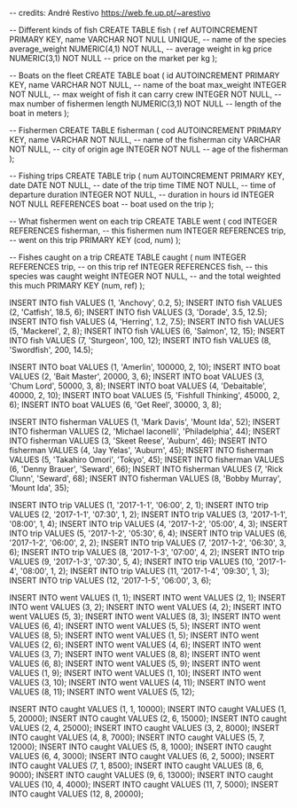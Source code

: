 -- credits: André Restivo https://web.fe.up.pt/~arestivo

-- Different kinds of fish
CREATE TABLE fish (
  ref AUTOINCREMENT PRIMARY KEY,
  name VARCHAR NOT NULL UNIQUE,         -- name of the species
  average_weight NUMERIC(4,1) NOT NULL, -- average weight in kg
  price NUMERIC(3,1) NOT NULL           -- price on the market per kg
);

-- Boats on the fleet
CREATE TABLE boat (
  id AUTOINCREMENT PRIMARY KEY,
  name VARCHAR NOT NULL,                -- name of the boat
  max_weight INTEGER NOT NULL,          -- max weight of fish it can carry
  crew INTEGER NOT NULL,                -- max number of fishermen
  length NUMERIC(3,1) NOT NULL          -- length of the boat in meters
);

-- Fishermen
CREATE TABLE fisherman (
  cod AUTOINCREMENT PRIMARY KEY,
  name VARCHAR NOT NULL,                -- name of the fisherman
  city VARCHAR NOT NULL,                -- city of origin
  age INTEGER NOT NULL                  -- age of the fisherman
);

-- Fishing trips
CREATE TABLE trip (
  num AUTOINCREMENT PRIMARY KEY,
  date DATE NOT NULL,                   -- date of the trip
  time TIME NOT NULL,                   -- time of departure
  duration INTEGER NOT NULL,            -- duration in hours
  id INTEGER NOT NULL REFERENCES boat   -- boat used on the trip
);

-- What fishermen went on each trip
CREATE TABLE went (
  cod INTEGER REFERENCES fisherman,     -- this fishermen
  num INTEGER REFERENCES trip,          -- went on this trip
  PRIMARY KEY (cod, num)
);

-- Fishes caught on a trip
CREATE TABLE caught (
  num INTEGER REFERENCES trip,          -- on this trip
  ref INTEGER REFERENCES fish,          -- this species was caught
  weight INTEGER NOT NULL,              -- and the total weighted this much
  PRIMARY KEY (num, ref)
);

INSERT INTO fish VALUES (1, 'Anchovy', 0.2, 5);
INSERT INTO fish VALUES (2, 'Catfish', 18.5, 6);
INSERT INTO fish VALUES (3, 'Dorade', 3.5, 12.5);
INSERT INTO fish VALUES (4, 'Herring', 1.2, 7.5);
INSERT INTO fish VALUES (5, 'Mackerel', 2, 8);
INSERT INTO fish VALUES (6, 'Salmon', 12, 15);
INSERT INTO fish VALUES (7, 'Sturgeon', 100, 12);
INSERT INTO fish VALUES (8, 'Swordfish', 200, 14.5);

INSERT INTO boat VALUES (1, 'Amerlin', 100000, 2, 10);
INSERT INTO boat VALUES (2, 'Bait Master', 20000, 3, 6);
INSERT INTO boat VALUES (3, 'Chum Lord', 50000, 3, 8);
INSERT INTO boat VALUES (4, 'Debaitable', 40000, 2, 10);
INSERT INTO boat VALUES (5, 'Fishfull Thinking', 45000, 2, 6);
INSERT INTO boat VALUES (6, 'Get Reel', 30000, 3, 8);

INSERT INTO fisherman VALUES (1, 'Mark Davis', 'Mount Ida', 52);
INSERT INTO fisherman VALUES (2, 'Michael Iaconelli', 'Philadelphia', 44);
INSERT INTO fisherman VALUES (3, 'Skeet Reese', 'Auburn', 46);
INSERT INTO fisherman VALUES (4, 'Jay Yelas', 'Auburn', 45);
INSERT INTO fisherman VALUES (5, 'Takahiro Omori', 'Tokyo', 45);
INSERT INTO fisherman VALUES (6, 'Denny Brauer', 'Seward', 66);
INSERT INTO fisherman VALUES (7, 'Rick Clunn', 'Seward', 68);
INSERT INTO fisherman VALUES (8, 'Bobby Murray', 'Mount Ida', 35);

INSERT INTO trip VALUES (1, '2017-1-1', '06:00', 2, 1);
INSERT INTO trip VALUES (2, '2017-1-1', '07:30', 1, 2);
INSERT INTO trip VALUES (3, '2017-1-1', '08:00', 1, 4);
INSERT INTO trip VALUES (4, '2017-1-2', '05:00', 4, 3);
INSERT INTO trip VALUES (5, '2017-1-2', '05:30', 6, 4);
INSERT INTO trip VALUES (6, '2017-1-2', '06:00', 2, 2);
INSERT INTO trip VALUES (7, '2017-1-2', '06:30', 3, 6);
INSERT INTO trip VALUES (8, '2017-1-3', '07:00', 4, 2);
INSERT INTO trip VALUES (9, '2017-1-3', '07:30', 5, 4);
INSERT INTO trip VALUES (10, '2017-1-4', '08:00', 1, 2);
INSERT INTO trip VALUES (11, '2017-1-4', '09:30', 1, 3);
INSERT INTO trip VALUES (12, '2017-1-5', '06:00', 3, 6);

INSERT INTO went VALUES (1, 1);
INSERT INTO went VALUES (2, 1);
INSERT INTO went VALUES (3, 2);
INSERT INTO went VALUES (4, 2);
INSERT INTO went VALUES (5, 3);
INSERT INTO went VALUES (8, 3);
INSERT INTO went VALUES (6, 4);
INSERT INTO went VALUES (5, 5);
INSERT INTO went VALUES (8, 5);
INSERT INTO went VALUES (1, 5);
INSERT INTO went VALUES (2, 6);
INSERT INTO went VALUES (4, 6);
INSERT INTO went VALUES (3, 7);
INSERT INTO went VALUES (8, 8);
INSERT INTO went VALUES (6, 8);
INSERT INTO went VALUES (5, 9);
INSERT INTO went VALUES (1, 9);
INSERT INTO went VALUES (1, 10);
INSERT INTO went VALUES (3, 10);
INSERT INTO went VALUES (4, 11);
INSERT INTO went VALUES (8, 11);
INSERT INTO went VALUES (5, 12);

INSERT INTO caught VALUES (1, 1, 10000);
INSERT INTO caught VALUES (1, 5, 20000);
INSERT INTO caught VALUES (2, 6, 15000);
INSERT INTO caught VALUES (2, 4, 25000);
INSERT INTO caught VALUES (3, 2, 8000);
INSERT INTO caught VALUES (4, 8, 7000);
INSERT INTO caught VALUES (5, 7, 12000);
INSERT INTO caught VALUES (5, 8, 1000);
INSERT INTO caught VALUES (6, 4, 3000);
INSERT INTO caught VALUES (6, 2, 5000);
INSERT INTO caught VALUES (7, 1, 8500);
INSERT INTO caught VALUES (8, 6, 9000);
INSERT INTO caught VALUES (9, 6, 13000);
INSERT INTO caught VALUES (10, 4, 4000);
INSERT INTO caught VALUES (11, 7, 5000);
INSERT INTO caught VALUES (12, 8, 20000);